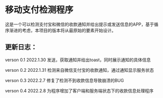 # 移动支付检测程序
这是一个可以检测支付宝和微信的收款通知并给出提示或发送信息的APP，基于循序渐进的考虑，本项目的版本将从最原始的要素开始设计。
## 更新日志：
verson 0.1 2022.1.30 发送，获取通知并给出toast，同时展示通知的具体信息 

verson 0.2 2022.1.31 检测来自微信支付宝的收款通知，通过通知显示服务状态

verson 0.3 2022.2.7 修复了检测不到收款信息导致崩溃的BUG

verson 0.4 2022.2.8 为程序增加了客户端和服务端状态下的收款信息处理程序

